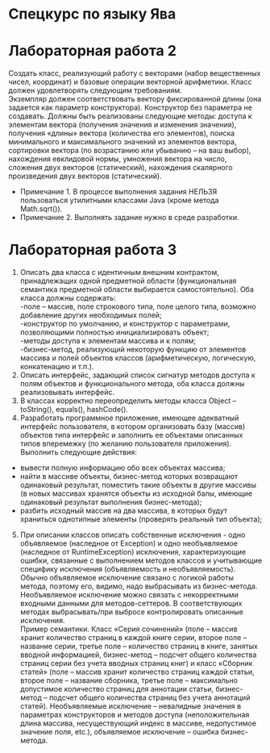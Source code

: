 # Спецкурс по языку Ява  
# Лабораторная работа 2
Создать класс, реализующий работу с векторами (набор вещественных чисел, координат)
и базовые операции векторной арифметики. Класс должен удовлетворять следующим
требованиям.  
Экземпляр должен соответствовать вектору фиксированной длины (она задается как
параметр конструктора). Конструктор без параметра не создавать.
Должны быть реализованы следующие методы:
доступа к элементам вектора (получения значения и изменения значения),
получения «длины» вектора (количества его элементов),
поиска минимального и максимального значений из элементов вектора,
сортировки вектора (по возрастанию или убыванию – на ваш выбор),
нахождения евклидовой нормы, умножения вектора на число,
сложения двух векторов (статический), нахождения скалярного произведения двух векторов (статический).  
* Примечание 1. В процессе выполнения задания НЕЛЬЗЯ пользоваться утилитными
классами Java (кроме метода Math.sqrt()).
* Примечание 2. Выполнять задание нужно в среде разработки.
# Лабораторная работа 3  
1. Описать два класса с идентичным внешним контрактом, принадлежащих одной
предметной области (функциональная семантика предметной области выбирается
самостоятельно). Оба класса должны содержать:  
-поле – массив, поле строкового типа, поле целого типа, возможно добавление других
необходимых полей;  
-конструктор по умолчанию, и конструктор с параметрами, позволяющими полностью
инициализировать объект;  
-методы доступа к элементам массива и к полям;  
-бизнес-метод, реализующий некоторую функцию от элементов массива и полей
объектов классов (арифметическую, логическую, конкатенацию и т.п.).  
2. Описать интерфейс, задающий список сигнатур методов доступа к полям объектов и
функционального метода, оба класса должны реализовывать интерфейс.  
3. В классах корректно переопределить методы класса Object – toString(), equals(),
hashCode().  
4. Разработать программное приложение, имеющее адекватный интерфейс пользователя,
в котором организовать базу (массив) объектов типа интерфейс и заполнить ее объектами
описанных типов вперемежку (по желанию пользователя приложения). Выполнить
следующие действия:  
- вывести полную информацию обо всех объектах массива;  
- найти в массиве объекты, бизнес-метод которых возвращают одинаковый результат,
поместить такие объекты в другие массивы (в новых массивах хранятся объекты из исходной
балы, имеющие одинаковый результат выполнения бизнес-метода);  
- разбить исходный массив на два массива, в которых будут храниться однотипные
элементы (проверять реальный тип объекта);  
5. При описании классов описать собственные исключения - одно объявляемое
(наследное от Exception) и одно необъявляемое (наследное от RuntimeException) исключения,
характеризующие ошибки, связанные с выполнением методов классов и учитывающие
специфику исключения (объявляемость и необъявляемость). Обычно объявляемое
исключение связано с логикой работы метода, поэтому его, видимо, надо выбрасывать из
бизнес-метода. Необъявляемое исключение можно связать с некорректными входными
данными для методов-сеттеров. В соответствующих методах выбрасывать/при выбросе
контролировать описанные исключения.  
Пример семантики. Класс «Серия сочинений» (поле – массив хранит количество страниц
в каждой книге серии, второе поле – название серии, третье поле – количество страниц в
книге, занятых вводной информацией, бизнес-метод – подсчет общего количества страниц
серии без учета вводных страниц книг) и класс «Сборник статей» (поле – массив хранит
количество страниц каждой статьи, второе поле – название сборника, третье поле –
максимально допустимое количество страниц для аннотации статьи, бизнес-метод – подсчет
общего количества страниц без учета аннотаций статей). Необъявляемые исключение –
невалидные значения в параметрах конструкторов и методов доступа (неположительная
длина массива, несуществующий индекс в массиве, недопустимое значение поля, etc.),
объявляемое исключение – ошибка бизнес-метода.
